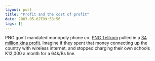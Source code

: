```yaml
---
layout: post
title: "Profit and the cost of profit"
date: 2003-05-02T09:58:56
tags: []
---
```


PNG gov't mandated monopoly phone co. [PNG Telikom][1] pulled in a [34 million kina profit][2]. Imagine if they spent that money connecting up the country with wireless internet, and stopped charging their own schools K12,000 a month for a 64k/Bs line. 

   [1]: http://www.telikompng.com.pg/
   [2]: http://www.postcourier.com.pg/20030502/business01.htm




